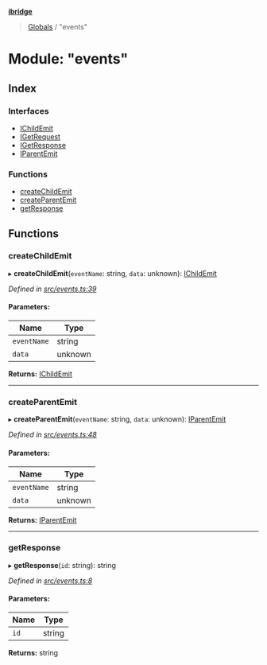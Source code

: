 **[ibridge](../README.md)**

> [Globals](../globals.md) / "events"

# Module: "events"

## Index

### Interfaces

* [IChildEmit](../interfaces/_events_.ichildemit.md)
* [IGetRequest](../interfaces/_events_.igetrequest.md)
* [IGetResponse](../interfaces/_events_.igetresponse.md)
* [IParentEmit](../interfaces/_events_.iparentemit.md)

### Functions

* [createChildEmit](_events_.md#createchildemit)
* [createParentEmit](_events_.md#createparentemit)
* [getResponse](_events_.md#getresponse)

## Functions

### createChildEmit

▸ **createChildEmit**(`eventName`: string, `data`: unknown): [IChildEmit](../interfaces/_events_.ichildemit.md)

*Defined in [src/events.ts:39](https://github.com/franleplant/ibridge/blob/f2182af/src/events.ts#L39)*

#### Parameters:

Name | Type |
------ | ------ |
`eventName` | string |
`data` | unknown |

**Returns:** [IChildEmit](../interfaces/_events_.ichildemit.md)

___

### createParentEmit

▸ **createParentEmit**(`eventName`: string, `data`: unknown): [IParentEmit](../interfaces/_events_.iparentemit.md)

*Defined in [src/events.ts:48](https://github.com/franleplant/ibridge/blob/f2182af/src/events.ts#L48)*

#### Parameters:

Name | Type |
------ | ------ |
`eventName` | string |
`data` | unknown |

**Returns:** [IParentEmit](../interfaces/_events_.iparentemit.md)

___

### getResponse

▸ **getResponse**(`id`: string): string

*Defined in [src/events.ts:8](https://github.com/franleplant/ibridge/blob/f2182af/src/events.ts#L8)*

#### Parameters:

Name | Type |
------ | ------ |
`id` | string |

**Returns:** string
